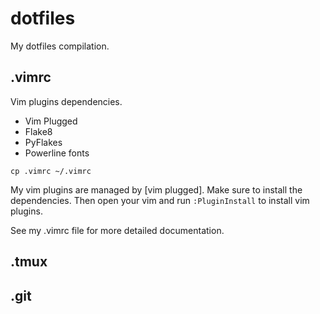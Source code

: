 # dotfiles
My dotfiles compilation.

## .vimrc
Vim plugins dependencies.
* Vim Plugged
* Flake8
* PyFlakes
* Powerline fonts

`cp .vimrc ~/.vimrc`

My vim plugins are managed by [vim plugged]. Make sure to install the dependencies.
Then open your vim and run `:PluginInstall` to install vim plugins.

See my .vimrc file for more detailed documentation.

## .tmux

## .git
